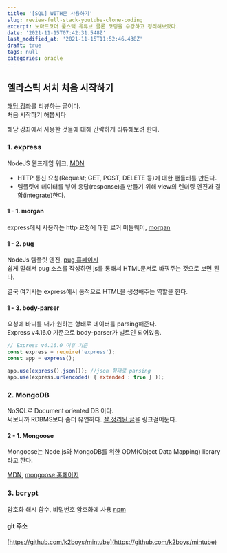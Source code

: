 ```yaml
---
title: '[SQL] WITH문 사용하기'
slug: review-full-stack-youtube-clone-coding
excerpt: 노마드코더 풀스택 유튜브 클론 코딩을 수강하고 정리해보았다.
date: '2021-11-15T07:42:31.548Z'
last_modified_at: '2021-11-15T11:52:46.438Z'
draft: true
tags: null
categories: oracle
---
```


## 엘라스틱 서치 처음 시작하기

[해당 강좌](https://nomadcoders.co/wetube)를 리뷰하는 글이다.  
처음 시작하기 해봅시다

해당 강좌에서 사용한 것들에 대해 간략하게 리뷰해보려 한다.

### 1. express

NodeJS 웹프레임 워크, [MDN](https://developer.mozilla.org/ko/docs/Learn/Server-side/Express_Nodejs/Introduction)

- HTTP 통신 요청(Request; GET, POST, DELETE 등)에 대한 핸들러를 만든다.
- 템플릿에 데이터를 넣어 응답(response)을 만들기 위해 view의 렌더링 엔진과 결합(integrate)한다.  

#### 1 - 1. morgan

express에서 사용하는 http 요청에 대한 로거 미들웨어, [morgan](https://expressjs.com/en/resources/middleware/morgan.html)

#### 1 - 2. pug

NodeJs 템플릿 엔진, [pug 홈페이지](https://pugjs.org/api/getting-started.html)  
쉽게 말해서 pug 소스를 작성하면 js를 통해서 HTML문서로 바꿔주는 것으로 보면 된다.

결국 여기서는 express에서 동적으로 HTML을 생성해주는 역할을 한다.

#### 1 - 3. body-parser

요청에 바디를 내가 원하는 형태로 데이터를 parsing해준다.  
Express v4.16.0 기준으로 body-parser가 빌트인 되어있음.

```js
// Express v4.16.0 이후 기준
const express = require('express');
const app = express();

app.use(express().json()); //json 형태로 parsing
app.use(express.urlencoded( { extended : true } )); 
```


### 2. MongoDB

NoSQL로 Document oriented DB 이다.  
써보니까 RDBMS보다 좀더 유연하다.  [잘 정리된 글](https://kciter.so/posts/about-mongodb)을 링크걸어둔다.

#### 2 - 1. Mongoose

Mongoose는 Node.js와 MongoDB를 위한 ODM(Object Data Mapping) library라고 한다.

[MDN](https://developer.mozilla.org/ko/docs/Learn/Server-side/Express_Nodejs/mongoose), [mongoose 홈페이지](https://mongoosejs.com/)

### 3. bcrypt

암호화 해시 함수, 비밀번호 암호화에 사용 [npm](https://www.npmjs.com/package/bcrypt)



#### git 주소
[https://github.com/k2boys/mintube](https://github.com/k2boys/mintube)
